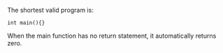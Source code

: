 The shortest valid program is:
```
int main(){}
```
When the main function has no return statement, it automatically returns zero.